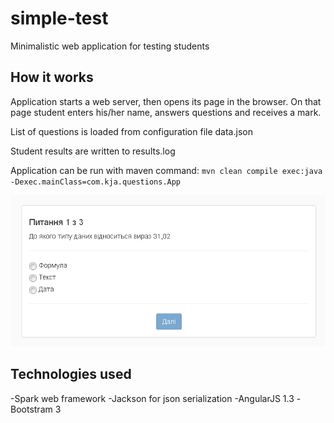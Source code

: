 # simple-test
Minimalistic web application for testing students

## How it works
Application starts a web server, then opens its page in the browser. On that page student enters his/her name, answers questions and receives a mark.

List of questions is loaded from configuration file data.json

Student results are written to results.log

Application can be run with maven command:
`mvn clean compile exec:java -Dexec.mainClass=com.kja.questions.App`

![Questions example](doc/questions-screen.png?raw=true "Questions example")

## Technologies used
-Spark web framework
-Jackson for json serialization
-AngularJS 1.3
-Bootstram 3

